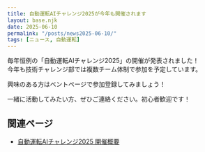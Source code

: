```yaml
---
title: 自動運転AIチャレンジ2025が今年も開催されます
layout: base.njk
date: 2025-06-10
permalink: "/posts/news2025-06-10/"
tags: [ニュース, 自動運転]
---
```


毎年恒例の「自動運転AIチャレンジ2025」の開催が発表されました！  
今年も技術チャレンジ部では複数チーム体制で参加を予定しています。

興味のある方はベントページで参加登録してみましょう！

一緒に活動してみたい方、ぜひご連絡ください。初心者歓迎です！

## 関連ページ

- [自動運転AIチャレンジ2025 開催概要](https://www.jsae.or.jp/jaaic2025/overview/)
